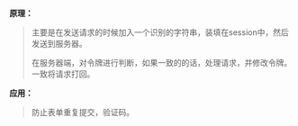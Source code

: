 **原理：**

> 主要是在发送请求的时候加入一个识别的字符串，装填在session中，然后发送到服务器。
>
> 在服务器端，对令牌进行判断，如果一致的的话，处理请求，并修改令牌。一致将请求打回。

**应用：**

> 防止表单重复提交，验证码。